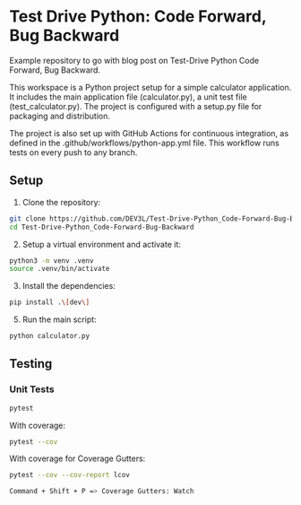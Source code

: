 # Test Drive Python: Code Forward, Bug Backward

Example repository to go with blog post on Test-Drive Python Code Forward, Bug Backward.

This workspace is a Python project setup for a simple calculator application. It includes the main application file (calculator.py), a unit test file (test_calculator.py). The project is configured with a setup.py file for packaging and distribution.

The project is also set up with GitHub Actions for continuous integration, as defined in the .github/workflows/python-app.yml file. This workflow runs tests on every push to any branch.

## Setup

1. Clone the repository:

```bash
git clone https://github.com/DEV3L/Test-Drive-Python_Code-Forward-Bug-Backward
cd Test-Drive-Python_Code-Forward-Bug-Backward
```

2. Setup a virtual environment and activate it:

```bash
python3 -m venv .venv
source .venv/bin/activate
```

3. Install the dependencies:

```bash
pip install .\[dev\]
```

5. Run the main script:

```bash
python calculator.py
```

## Testing

### Unit Tests

```bash
pytest
```

With coverage:

```bash
pytest --cov
```

With coverage for Coverage Gutters:

```bash
pytest --cov --cov-report lcov

Command + Shift + P => Coverage Gutters: Watch
```
